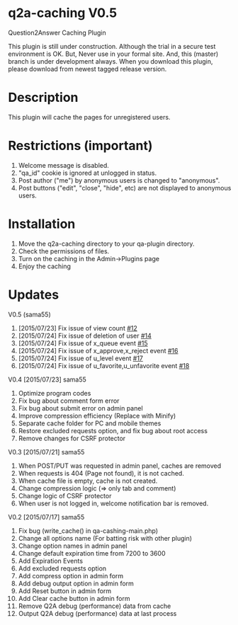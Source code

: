 q2a-caching V0.5
===========

Question2Answer Caching Plugin

This plugin is still under construction. Although the trial in a secure test environment is OK. But, Never use in your formal site. And, this (master) branch is under development always. When you download this plugin, please download from newest tagged release version.

Description
===========

This plugin will cache the pages for unregistered users.

Restrictions (important)
=====

1. Welcome message is disabled.
2. "qa_id" cookie is ignored at unlogged in status.
3. Post author ("me") by anonymous users is changed to "anonymous".
4. Post buttons ("edit", "close", "hide", etc) are not displayed to anonymous users.

Installation
===========

1. Move the q2a-caching directory to your qa-plugin directory.
2. Check the permissions of files.
3. Turn on the caching in the Admin->Plugins page
4. Enjoy the caching

Updates
===========

V0.5 (sama55)

1. [2015/07/23] Fix issue of view count [#12](https://github.com/sama55/q2a-caching/issues/12)
2. [2015/07/24] Fix issue of deletion of user [#14](https://github.com/sama55/q2a-caching/issues/14)
3. [2015/07/24] Fix issue of x_queue event [#15](https://github.com/sama55/q2a-caching/issues/15)
4. [2015/07/24] Fix issue of x_approve,x_reject event [#16](https://github.com/sama55/q2a-caching/issues/16)
5. [2015/07/24] Fix issue of u_level event [#17](https://github.com/sama55/q2a-caching/issues/17)
6. [2015/07/24] Fix issue of u_favorite,u_unfavorite event [#18](https://github.com/sama55/q2a-caching/issues/18)


V0.4 [2015/07/23] sama55

1. Optimize program codes
2. Fix bug about comment form error
3. Fix bug about submit error on admin panel
4. Improve compression efficiency (Replace with Minify)
5. Separate cache folder for PC and mobile themes
6. Restore excluded requests option, and fix bug about root access
7. Remove changes for CSRF protector

V0.3 [2015/07/21] sama55

1. When POST/PUT was requested in admin panel, caches are removed
2. When requests is 404 (Page not found), it is not cached.
3. When cache file is empty, cache is not created.
4. Change compression logic (=> only tab and comment)
5. Change logic of CSRF protector
6. When user is not logged in, welcome notification bar is removed.

V0.2 [2015/07/17] sama55

1. Fix bug (write_cache() in qa-cashing-main.php)
2. Change all options name (For batting risk with other plugin) 
3. Change option names in admin panel
4. Change default expiration time from 7200 to 3600
5. Add Expiration Events
6. Add excluded requests option
7. Add compress option in admin form
8. Add debug output option in admin form
9. Add Reset button in admin form
10. Add Clear cache button in admin form
11. Remove Q2A debug (performance) data from cache
12. Output Q2A debug (performance) data at last process
